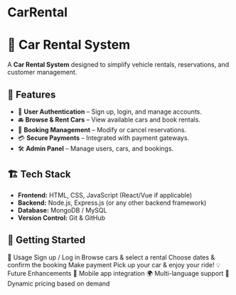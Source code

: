 # CarRental

# 🚗 Car Rental System

A **Car Rental System** designed to simplify vehicle rentals, reservations, and customer management.

## 🌟 Features
- 📌 **User Authentication** – Sign up, login, and manage accounts.
- 🚘 **Browse & Rent Cars** – View available cars and book rentals.
- 📅 **Booking Management** – Modify or cancel reservations.
- 💳 **Secure Payments** – Integrated with payment gateways.
- 🛠 **Admin Panel** – Manage users, cars, and bookings.

## 🏗 Tech Stack
- **Frontend:** HTML, CSS, JavaScript (React/Vue if applicable)
- **Backend:** Node.js, Express.js (or any other backend framework)
- **Database:** MongoDB / MySQL
- **Version Control:** Git & GitHub

## 🚀 Getting Started



📌 Usage
Sign up / Log in
Browse cars & select a rental
Choose dates & confirm the booking
Make payment
Pick up your car & enjoy your ride!
💡 Future Enhancements
📱 Mobile app integration
🌍 Multi-language support
🚗 Dynamic pricing based on demand

